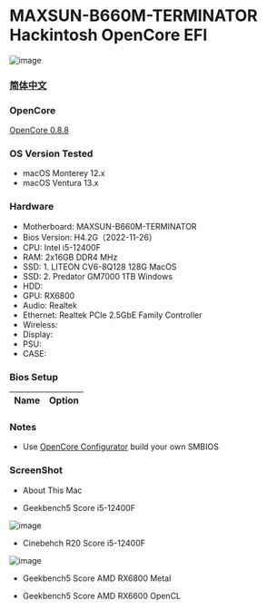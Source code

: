 # MAXSUN-B660M-TERMINATOR Hackintosh OpenCore EFI

![image](https://github.com/hackintosh-efi/MAXSUN-B660M-TERMINATOR-OpenCore/blob/main/ScreenShot/Motherboard.png)

### [简体中文](README.zh_CN.md)

### OpenCore

[OpenCore 0.8.8](https://github.com/acidanthera/OpenCorePkg)

### OS Version Tested

- macOS Monterey 12.x
- macOS Ventura  13.x 

### Hardware

- Motherboard: MAXSUN-B660M-TERMINATOR
- Bios Version: H4.2G（2022-11-26）
- CPU: Intel i5-12400F
- RAM: 2x16GB DDR4 MHz
- SSD: 1. LITEON CV6-8Q128 128G MacOS
- SSD: 2. Predator GM7000 1TB Windows
- HDD: 
- GPU:  RX6800
- Audio: Realtek 
- Ethernet: Realtek PCle 2.5GbE Family Controller
- Wireless: 
- Display: 
- PSU:
- CASE: 

### Bios Setup

| Name | Option |
| ----- | --- |


### Notes

 - Use [OpenCore Configurator](https://mackie100projects.altervista.org/opencore-configurator/) build your own SMBIOS
 
 
### ScreenShot 

- About This Mac





- Geekbench5 Score i5-12400F 

![image](https://github.com/hackintosh-efi/MAXSUN-B660M-TERMINATOR-OpenCore/blob/main/ScreenShot/Geekbench5.JPG)

- Cinebehch R20 Score i5-12400F

![image](https://github.com/hackintosh-efi/MAXSUN-B660M-TERMINATOR-OpenCore/blob/main/ScreenShot/CinebehchR20.JPG)

- Geekbench5 Score AMD RX6800 Metal 


- Geekbench5 Score AMD RX6600 OpenCL

